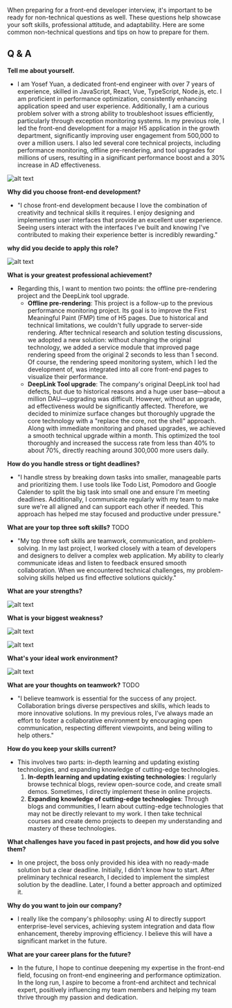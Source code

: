 When preparing for a front-end developer interview, it's important to be ready for non-technical questions as well. These questions help showcase your soft skills, professional attitude, and adaptability. Here are some common non-technical questions and tips on how to prepare for them.

## Q & A

**Tell me about yourself.**

- I am Yosef Yuan, a dedicated front-end engineer with over 7 years of experience, skilled in JavaScript, React, Vue, TypeScript, Node.js, etc. I am proficient in performance optimization, consistently enhancing application speed and user experience. Additionally, I am a curious problem solver with a strong ability to troubleshoot issues efficiently, particularly through exception monitoring systems. In my previous role, I led the front-end development for a major H5 application in the growth department, significantly improving user engagement from 500,000 to over a million users. I also led several core technical projects, including performance monitoring, offline pre-rendering, and tool upgrades for millions of users, resulting in a significant performance boost and a 30% increase in AD effectiveness.

![alt text](image.png)

**Why did you choose front-end development?**

- "I chose front-end development because I love the combination of creativity and technical skills it requires. I enjoy designing and implementing user interfaces that provide an excellent user experience. Seeing users interact with the interfaces I've built and knowing I've contributed to making their experience better is incredibly rewarding."

**why did you decide to apply this role?**

![alt text](image-1.png)

**What is your greatest professional achievement?**

- Regarding this, I want to mention two points: the offline pre-rendering project and the DeepLink tool upgrade.
  - **Offline pre-rendering**: This project is a follow-up to the previous performance monitoring project. Its goal is to improve the First Meaningful Paint (FMP) time of H5 pages. Due to historical and technical limitations, we couldn't fully upgrade to server-side rendering. After technical research and solution testing discussions, we adopted a new solution: without changing the original technology, we added a service module that improved page rendering speed from the original 2 seconds to less than 1 second. Of course, the rendering speed monitoring system, which I led the development of, was integrated into all core front-end pages to visualize their performance.
  - **DeepLink Tool upgrade**: The company's original DeepLink tool had defects, but due to historical reasons and a huge user base—about a million DAU—upgrading was difficult. However, without an upgrade, ad effectiveness would be significantly affected. Therefore, we decided to minimize surface changes but thoroughly upgrade the core technology with a "replace the core, not the shell" approach. Along with immediate monitoring and phased upgrades, we achieved a smooth technical upgrade within a month. This optimized the tool thoroughly and increased the success rate from less than 40% to about 70%, directly reaching around 300,000 more users daily.

**How do you handle stress or tight deadlines?**

- "I handle stress by breaking down tasks into smaller, manageable parts and prioritizing them. I use tools like Todo List, Pomodoro and Google Calender to split the big task into small one and ensure I'm meeting deadlines. Additionally, I communicate regularly with my team to make sure we're all aligned and can support each other if needed. This approach has helped me stay focused and productive under pressure."

**What are your top three soft skills?** TODO

- "My top three soft skills are teamwork, communication, and problem-solving. In my last project, I worked closely with a team of developers and designers to deliver a complex web application. My ability to clearly communicate ideas and listen to feedback ensured smooth collaboration. When we encountered technical challenges, my problem-solving skills helped us find effective solutions quickly."

**What are your strengths?**

![alt text](image-2.png)

**What is your biggest weakness?**

![alt text](image-3.png)

![alt text](image-4.png)

**What's your ideal work environment?**

![alt text](image-5.png)

**What are your thoughts on teamwork?** TODO

- "I believe teamwork is essential for the success of any project. Collaboration brings diverse perspectives and skills, which leads to more innovative solutions. In my previous roles, I’ve always made an effort to foster a collaborative environment by encouraging open communication, respecting different viewpoints, and being willing to help others."

**How do you keep your skills current?**

- This involves two parts: in-depth learning and updating existing technologies, and expanding knowledge of cutting-edge technologies.
  1. **In-depth learning and updating existing technologies**: I regularly browse technical blogs, review open-source code, and create small demos. Sometimes, I directly implement these in online projects.
  2. **Expanding knowledge of cutting-edge technologies**: Through blogs and communities, I learn about cutting-edge technologies that may not be directly relevant to my work. I then take technical courses and create demo projects to deepen my understanding and mastery of these technologies.

**What challenges have you faced in past projects, and how did you solve them?**

- In one project, the boss only provided his idea with no ready-made solution but a clear deadline. Initially, I didn't know how to start. After preliminary technical research, I decided to implement the simplest solution by the deadline. Later, I found a better approach and optimized it.

**Why do you want to join our company?**

- I really like the company's philosophy: using AI to directly support enterprise-level services, achieving system integration and data flow enhancement, thereby improving efficiency. I believe this will have a significant market in the future.

**What are your career plans for the future?**

- In the future, I hope to continue deepening my expertise in the front-end field, focusing on front-end engineering and performance optimization. In the long run, I aspire to become a front-end architect and technical expert, positively influencing my team members and helping my team thrive through my passion and dedication.
